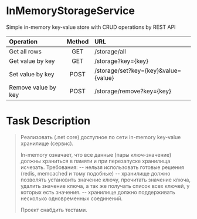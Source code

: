 # InMemoryStorageService
Simple in-memory key-value store with CRUD operations by REST API
 
|       Operation         |  Method  |                URL                    |
|:------------------------|:--------:|:--------------------------------------|
|   Get all rows          |  GET     | /storage/all                          | 
|   Get value by key      |  GET     | /storage?key={key}                    |  
|   Set value by key      |  POST    | /storage/set?key={key}&value={value}  |  
|   Remove value by key   |  POST    | /storage/remove?key={key}             |


# Task Description

> Реализовать (.net core) доступное по сети in-memory key-value хранилище (сервис).
>
> In-memory означает, что все данные (пары ключ-значение) должны храниться в памяти и при перезапуске хранилища исчезать.
> Требования:
> -- нельзя использовать готовые решения (redis, memcached и тому подобные)
> -- хранилище должно позволять установить значение ключу, прочитать значение ключа, удалить значение ключа, а так же получать список всех ключей, у которых есть значения.
> -- хранилище должно поддерживать несколько одновременных соединений.
>
> Проект снабдить тестами.
